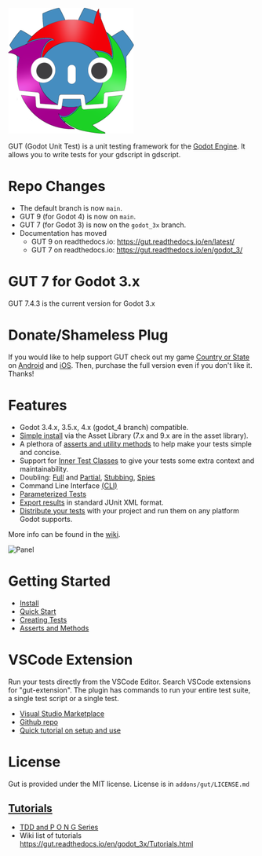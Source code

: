![gut_logo.png](images/gut_logo_256x256.png)

GUT (Godot Unit Test) is a unit testing framework for the [Godot Engine](https://godotengine.org/).  It allows you to write tests for your gdscript in gdscript.

# Repo Changes
* The default branch is now `main`.
* GUT 9 (for Godot 4) is now on `main`.
* GUT 7 (for Godot 3) is now on the `godot_3x` branch.
* Documentation has moved
    * GUT 9 on readthedocs.io:  https://gut.readthedocs.io/en/latest/
    * GUT 7 on readthedocs.io:  https://gut.readthedocs.io/en/godot_3/


# GUT 7 for Godot 3.x
GUT 7.4.3 is the current version for Godot 3.x


# Donate/Shameless Plug
If you would like to help support GUT check out my game [Country or State](https://www.youtube.com/watch?v=iCAROKgN9xw&t=4s) on [Android](https://play.google.com/store/apps/details?id=com.butchwesley.country_or_state&hl=en_US&gl=US) and [iOS](https://apps.apple.com/us/app/country-or-state/id1504122706).  Then, purchase the full version even if you don't like it.  Thanks!


# Features
* Godot 3.4.x, 3.5.x, 4.x (godot_4 branch) compatible.
* [Simple install](https://gut.readthedocs.io/en/godot_3x/Install) via the Asset Library (7.x and 9.x are in the asset library).
* A plethora of [asserts and utility methods](https://gut.readthedocs.io/en/godot_3x/Asserts-and-Methods.html) to help make your tests simple and concise.
* Support for [Inner Test Classes](https://gut.readthedocs.io/en/godot_3x/Inner-Test-Classes.html) to give your tests some extra context and maintainability.
* Doubling:  [Full](https://gut.readthedocs.io/en/godot_3x/Doubles.html) and [Partial](https://gut.readthedocs.io/en/godot_3x/Partial-Doubles.html), [Stubbing](https://gut.readthedocs.io/en/godot_3x/Stubbing.html), [Spies](https://gut.readthedocs.io/en/godot_3x/Spies.html)
* Command Line Interface [(CLI)](https://gut.readthedocs.io/en/godot_3x/Command-Line.html)
* [Parameterized Tests](https://gut.readthedocs.io/en/godot_3x/ParameterizedTests.html)
* [Export results](https://gut.readthedocs.io/en/godot_3x/Export-Test-Results.html) in standard JUnit XML format.
* [Distribute your tests](https://gut.readthedocs.io/en/godot_3x/Running-On-Devices.html) with your project and run them on any platform Godot supports.

More info can be found in the [wiki](https://gut.readthedocs.io/en/godot_3x).

![Panel](https://gut.readthedocs.io/en/godot_3x/_images/gut_panel.png)


# Getting Started
* [Install](https://gut.readthedocs.io/en/godot_3x/Install.html)
* [Quick Start](https://gut.readthedocs.io/en/godot_3x/Quick-Start.html)
* [Creating Tests](https://gut.readthedocs.io/en/godot_3x/Creating-Tests.html)
* [Asserts and Methods](https://gut.readthedocs.io/en/godot_3x/Asserts-and-Methods.html)


# VSCode Extension
Run your tests directly from the VSCode Editor.  Search VSCode extensions for "gut-extension".  The plugin has commands to run your entire test suite, a single test script or a single test.
* [Visual Studio Marketplace](https://marketplace.visualstudio.com/items?itemName=bitwes.gut-extension)
* [Github repo](https://github.com/bitwes/gut-extension)
* [Quick tutorial on setup and use](https://youtu.be/pqcA8A52CMs)


# License
Gut is provided under the MIT license.  License is in `addons/gut/LICENSE.md`


## [Tutorials](https://gut.readthedocs.io/en/godot_3x/Tutorials)
* [TDD and P O N G Series](https://www.youtube.com/channel/UCkGO6guRt_5fOh3oDHbfg9w/playlists)
* Wiki list of tutorials https://gut.readthedocs.io/en/godot_3x/Tutorials.html
